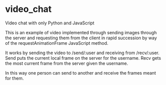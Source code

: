 # video_chat
Video chat with only Python and JavaScript


This is an example of video implemented through sending images through the server and requesting them from the client in rapid succession by way of the requestAnimationFrame JavaScript method.

It works by sending the video to /send/:user and receiving from /recv/:user. Send puts the current local frame on the server for the username. Recv gets the most current frame from the server given the username.

In this way one person can send to another and receive the frames meant for them.
